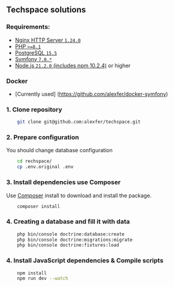 ## Techspace solutions

### Requirements:
- [Nginx HTTP Server `1.24.0`](https://httpd.apache.org/docs/2.4/install.html)
- [PHP `>=8.1`](https://www.php.net/releases/8.1/en.php)
- [PostgreSQL `15.5`](https://www.postgresql.org/)
- [Symfony `7.0.*`](https://symfony.com/releases/7.0)
- [Node.js `21.2.0` (includes npm 10.2.4)](https://nodejs.org/en/download) or higher

### Docker
- [Currently used] (https://github.com/alexfer/docker-symfony)

### 1. Clone repository
```bash
    git clone git@github.com:alexfer/techspace.git
```
### 2. Prepare configuration
You should change database configuration
```bash
    cd rechspace/
    cp .env.original .env
```

### 3. Install dependencies use Composer
Use [Composer](https://getcomposer.org/) install to download and install the package.
```bash
    composer install
```

### 4. Creating a database and fill it with data
```bash
    php bin/console doctrine:database:create
    php bin/console doctrine:migrations:migrate
    php bin/console doctrine:fixtures:load
```
### 4. Install JavaScript dependencies & Compile scripts
```bash
    npm install
    npm run dev --watch
```
